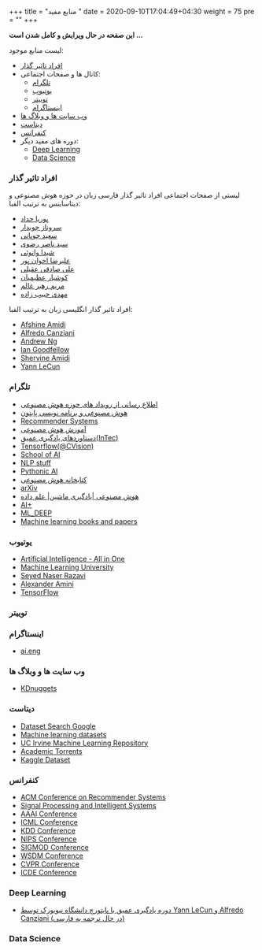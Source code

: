 +++
title =  "منابع مفید "
date = 2020-09-10T17:04:49+04:30
weight = 75
pre = "<i class='fa fa-plus-square plus_square' ></i>"
+++

**این صفحه در حال ویرایش و کامل شدن است ...**

لیست منابع موجود:
- [افراد تاثیر گذار](#افراد-تاثیر-گذار)
- کانال ها و صفحات اجتماعی:
    - [تلگرام](#تلگرام)
    - [یوتیوب](#یوتیوب)
    - [توییتر](#توییتر)
    - [اینستاگرام](#اینستاگرام)
    <!-- - [لایو های ضبط شده](#لایو-های-ضبط-شده) -->
- [وب سایت ها و وبلاگ ها](#وب-سایت-ها-و-وبلاگ-ها)
- [دیتاست](#دیتاست)
- [کنفرانس](#کنفرانس)
- دوره های مفید دیگر:
    - [Deep Learning](#deep-learning)
    - [Data Science](#data-science)

### افراد تاثیر گذار

لیستی از صفحات اجتماعی افراد تاثیر گذار فارسی  زبان در حوزه هوش مصنوعی و دیتاساینس به ترتیب الفبا:

- [پوریا حداد](https://www.instagram.com/pooria.haddad/)
- [سروناز چوبدار](https://www.instagram.com/datascience_with_sarvi/)
- [سعید چوپانی](https://www.instagram.com/saeed_choobani/)
- [سید ناصر رضوی](https://www.instagram.com/seyed_naser_razavi/)
- [شیدا وانوئی](https://www.instagram.com/sheida.vanoei/)
- [علیرضا اخوان پور](https://www.instagram.com/alirezaweb/)
- [علی صادقی عقیلی](https://www.instagram.com/thedatascientist/)
- [کوشیار عظیمیان](https://www.instagram.com/kooshiar/)
- [مریم رهبر عالم](https://www.instagram.com/dr.maryrahbar/)
- [مهدی حبیب زاده](https://www.instagram.com/nimahm1980/)

افراد تاثیر گذار انگلیسی زبان به ترتیب الفبا:
- [Afshine Amidi](https://twitter.com/afshinea)
- [Alfredo Canziani](https://twitter.com/alfcnz)
- [Andrew Ng](https://twitter.com/AndrewYNg)
- [Ian Goodfellow](https://twitter.com/goodfellow_ian)
- [Shervine Amidi](https://twitter.com/shervinea)
- [Yann LeCun](https://twitter.com/ylecun)


### تلگرام
- [اطلاع رسانی از رویداد های حوزه هوش مصنوعی](https://t.me/AI_Events)
- [هوش مصنوعی و برنامه نویسی پایتون](https://t.me/ai_python)
- [Recommender Systems](https://t.me/Recommender_System)
- [آموزش هوش مصنوعی](https://t.me/AI_Lessons)
- [دستاوردهای یادگیری عمیق(InTec)](https://t.me/pytens)
- [Tensorflow(@CVision)](https://t.me/cvision)
- [School of AI](https://t.me/schoolofai)
- [NLP stuff](https://t.me/nlp_stuff)
- [Pythonic AI](https://t.me/pythonicAI)
- [کتابخانه هوش مصنوعی](https://t.me/ailib)
- [arXiv](https://t.me/ai_python_arxiv)
- [هوش مصنوعی |یادگیری ماشین| علم داده](https://t.me/Ai_Tv)
- [AI+‌‌](https://t.me/aiandbigdata)
- [ML_DEEP](https://t.me/MLIPUN)
- [Machine learning books and papers](https://t.me/Machine_learn)


### یوتیوب
- [Artificial Intelligence - All in One](https://www.youtube.com/channel/UC5zx8Owijmv-bbhAK6Z9apg)
- [Machine Learning University](https://www.youtube.com/channel/UC12LqyqTQYbXatYS9AA7Nuw)
- [Seyed Naser Razavi](https://www.youtube.com/channel/UCNJavFPJ16jeMP3zeviAJbQ)
- [Alexander Amini](https://www.youtube.com/channel/UCtslD4DGH6PKyG_1gFAX7sg)
- [TensorFlow](https://www.youtube.com/channel/UC0rqucBdTuFTjJiefW5t-IQ)


### توییتر


### اینستاگرام
- [ai.eng](https://www.instagram.com/ai.eng/)


### وب سایت ها و وبلاگ ها
- [KDnuggets](https://www.kdnuggets.com/)


### دیتاست

- [Dataset Search Google](https://datasetsearch.research.google.com/)
- [Machine learning datasets](https://www.datasetlist.com/)
- [UC Irvine Machine Learning Repository](https://archive.ics.uci.edu/ml/index.php)
- [Academic Torrents](https://academictorrents.com/)
- [Kaggle Dataset](https://www.kaggle.com/datasets)


### کنفرانس
- [ACM Conference on Recommender Systems](https://recsys.acm.org/)
- [Signal Processing and Intelligent Systems](http://www.icspis.ir/)
- [AAAI Conference](https://www.aaai.org/Conferences/conferences.php)
- [ICML Conference](https://icml.cc/)
- [KDD Conference](https://www.kdd.org/conferences)
- [NIPS Conference](https://nips.cc/)
- [SIGMOD Conference](https://sigmod.org/)
- [WSDM Conference](http://www.wsdm-conference.org/)
- [CVPR Conference](#)
- [ICDE Conference](#)


### Deep Learning
- [دوره یادگیری عمیق با پایتورچ دانشگاه نیویورک توسط Yann LeCun و Alfredo Canziani (در حال ترجمه به فارسی)](https://atcold.github.io/pytorch-Deep-Learning/)


### Data Science